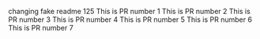 changing fake readme 125
This is PR number 1
This is PR number 2
This is PR number 3
This is PR number 4
This is PR number 5
This is PR number 6
This is PR number 7
